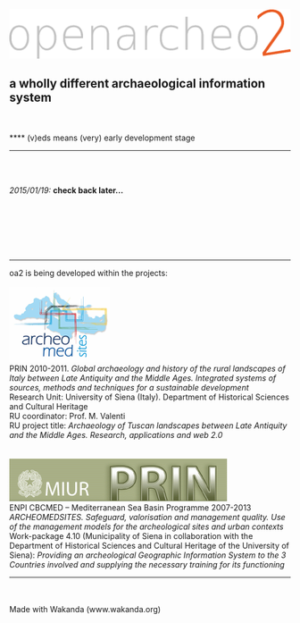 ![##openarcheo2](oa2main/web/images/oa2_hlogo_1024.gif)
## a wholly different archaeological information system
<br>
<br>
****
	 (v)eds means (very) early development stage

****
<br>
<br>

*2015/01/19:* **check back later…**
<br>
<br>
<br>
<br>
<br>
<br>
<br>
****
oa2 is being developed within the projects:
<br>
<br>
![##openarcheo2](oa2main/web/images/archeomedsites_logo.png)
<br>
PRIN 2010-2011. *Global archaeology and history of the rural landscapes of Italy between Late Antiquity and the Middle Ages. Integrated systems of sources, methods and techniques for a sustainable development*<br>
Research Unit: University of Siena (Italy). Department of Historical Sciences and Cultural Heritage<br>
RU coordinator: Prof. M. Valenti<br>
RU project title: *Archaeology of Tuscan landscapes between Late Antiquity and the Middle Ages. Research, applications and web 2.0*<br>
<br>
<br>
![##openarcheo2](oa2main/web/images/prin_miur_logo.gif)
<br>
ENPI CBCMED – Mediterranean Sea Basin Programme 2007-2013<br>
*ARCHEOMEDSITES. Safeguard, valorisation and management quality. Use of the management models for the archeological sites and urban contexts*
<br>
Work-package 4.10 (Municipality of Siena in collaboration with the Department of Historical Sciences and Cultural Heritage of the University of Siena): *Providing an archeological Geographic Information System to the 3 Countries involved and supplying the necessary training for its functioning*
<br>

****
<br>
<br>
Made with Wakanda (www.wakanda.org)
